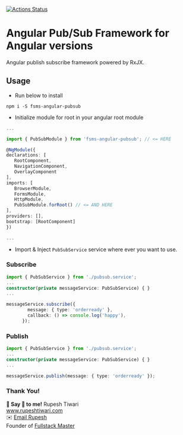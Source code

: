  

[![Actions Status](https://github.com/rupeshtiwari/fsms-angular-pubsub/workflows/build/badge.svg)](https://github.com/rupeshtiwari/fsms-angular-pubsub/actions)

# Angular Pub/Sub Framework for Angular versions

Angular publish subscribe framework powered by RxJX.

## Usage

- Run below to install

```
npm i -S fsms-angular-pubsub
```

- Initialize module for root in your angular root module

```ts
...

import { PubSubModule } from 'fsms-angular-pubsub'; // <= HERE

@NgModule({
declarations: [
   RootComponent,
   NavigationComponent,
   OverlayComponent
],
imports: [
   BrowserModule,
   FormsModule,
   HttpModule,
   PubSubModule.forRoot() // <= AND HERE
],
providers: [],
bootstrap: [RootComponent]
})

...
```

- Import & Inject `PubSubService` service where ever you want to use.

### Subscribe

```ts
import { PubSubService } from './pubsub.service';
...
constructor(private messageService: PubSubService) { }
...

messageService.subscribe({
        message: { type: 'orderready' },
        callback: () => console.log('happy'),
      });
```
### Publish

```ts
import { PubSubService } from './pubsub.service';
...
constructor(private messageService: PubSubService) { }
...

messageService.publish(message: { type: 'orderready' });
```

### Thank You!

**💖 Say 👋 to me!**
Rupesh Tiwari <br/>
<a href="https://www.rupeshtiwari.com"> www.rupeshtiwari.com</a> <br/>
✉️ <a href="mailto:fullstackmaster1@gmail.com?subject=Hi"> Email Rupesh</a><br/>
Founder of <a href="https://www.fullstackmaster.net"> Fullstack Master</a>

